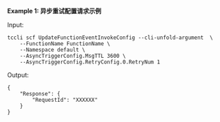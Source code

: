 **Example 1: 异步重试配置请求示例**



Input: 

```
tccli scf UpdateFunctionEventInvokeConfig --cli-unfold-argument  \
    --FunctionName FunctionName \
    --Namespace default \
    --AsyncTriggerConfig.MsgTTL 3600 \
    --AsyncTriggerConfig.RetryConfig.0.RetryNum 1
```

Output: 
```
{
    "Response": {
        "RequestId": "XXXXXX"
    }
}
```

